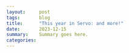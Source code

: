 ```yaml
---
layout:     post
tags:       blog
title:      "This year in Servo: and more!"
date:       2023-12-15
summary:    Summary goes here.
categories:
---
```


<!--
pull requests
- 2023: 1042 = 41*25+17 https://github.com/servo/servo/pulls?page=42&q=is%3Apr+is%3Amerged+sort%3Aupdated-desc
- 2022: 223 https://www.azabani.com/talks/2023-06-05-servo-2023/#5

commits
- 2023: 2485 (git log --pretty=format:$'%h\t%cd' | rg ' 2023 ' | wc -l)
- 2022: 523 (git log --pretty=format:$'%h\t%cd' | rg ' 2022 ' | wc -l)

wpt
- oldest newest (newest legacy)
- 63.4 79.2 (83.2) CSS2 focus
- 80.3 94.6 (44.6) abspos
- 65.5 74.4 (81.1) box-display
- 17.5 82.2 (53.9) floats
- 18.1 73.3 (68.2) floats-clear
- 51.2 61.5 (86.4) linebox
- 67.5 80.7 (90.6) margin-padding-clear
- 71.7 78.1 (87.5) normal-flow
- 77.7 87.6 (81.1) positioning
- 49.2 62.3 (60.5) CSSOM
- 34.1 48.4 (44.0) CSS Position
- 39.2 49.5 (52.0) CSS Flexbox
- 51.2 62.0 (63.9) CSS
- 49.2 55.5 (58.0) WPT

oldest 2023	newest 2023	delta oldest	legacy layout	delta legacy	suite
17.5	82.2	64.7	53.9	28.3	floats
18.1	73.3	55.2	68.2	5.1	floats-clear
63.4	79.2	15.8	83.2	-4.0	CSS2 focus
80.3	94.6	14.3	44.6	50.0	abspos
34.1	48.4	14.3	44.0	4.4	CSS Position
67.5	80.7	13.2	90.6	-9.9	margin-padding-clear
49.2	62.3	13.1	60.5	1.8	CSSOM
51.2	62.0	10.8	63.9	-1.9	CSS
51.2	61.5	10.3	86.4	-24.9	linebox
39.2	49.5	10.3	52.0	-2.5	CSS Flexbox
77.7	87.6	9.9	81.1	6.5	positioning
65.5	74.4	8.9	81.1	-6.7	box-display
71.7	78.1	6.4	87.5	-9.4	normal-flow
49.2	55.5	6.3	58.0	-2.5	WPT

contributors
- excluding stylo backports
    - https://github.com/servo/servo/pulls?q=backport+several+style+changes+from+gecko
    - https://github.com/servo/servo/pull/30770.patch
    - https://github.com/servo/servo/pull/30748.patch
    - https://github.com/servo/servo/pull/30692.patch
    - https://github.com/servo/servo/pull/30681.patch
    - https://github.com/servo/servo/pull/30646.patch
    - https://github.com/servo/servo/pull/30421.patch
    - https://github.com/servo/servo/pull/30108.patch
    - https://github.com/servo/servo/pull/30104.patch - squashed
    - https://github.com/servo/servo/pull/30099.patch - squashed
    - https://github.com/servo/servo/pull/29848.patch - squashed
    - https://github.com/servo/servo/pull/29816.patch - squashed
    - https://github.com/servo/servo/pull/29772.patch - squashed
    - https://github.com/servo/servo/pull/29748.patch - squashed

$ set -- https://github.com/servo/servo/pull/30770.patch https://github.com/servo/servo/pull/30748.patch https://github.com/servo/servo/pull/30692.patch https://github.com/servo/servo/pull/30681.patch https://github.com/servo/servo/pull/30646.patch https://github.com/servo/servo/pull/30421.patch https://github.com/servo/servo/pull/30108.patch

## attempt 1

get commit hashes out of github mbox patch
$ ( set -euo pipefail; for i; do curl -fsSL "$i" | rg '^From [0-9a-f]{40} Mon Sep 17 00:00:00 2001$'; done | tee stylo | wc -l )
561

filter those hashes out of the 2023 commit history
$ git log --pretty=format:$'%H\t%cd\t%cE\t%aE\t%s' | rg ' 2023 ' | rg -v '^('"$(printf \%s "$(< stylo cut -d' ' -f2)" | tr \\n '|')"')\t' | wc -l
2485

unfortunately that didn’t do anything, because the commit hashes change when landed
$ git log --pretty=format:$'%H\t%cd\t%cE\t%aE\t%s' | rg ' 2023 ' | wc -l
2485

## attempt 2

download github mbox patches in advance
$ ( set -euo pipefail; for i; do printf \%s\\n "$i"; curl -fsSLO "$i"; done )

experimentally double-check what characters need to be escaped for ripgrep
$ echo \< | rg \<
$ echo \> | rg \>
$ echo \# | rg \#
$ echo \% | rg \%
$ echo \= | rg \=
$ echo \! | rg \!
$ ( set -euo pipefail; for i; do i=${i##*/}; i=${i%.patch}
    < $i.patch sed -En '/^Subject: \[PATCH [0-9]+\/[0-9]+\] (.*)$/{s//\1/;p;}' | tr -d 'a-zA-Z0-9 :,`'\''\n<>/_@"#%=!-'; done | sed 's/./&\n/g' | sort -u | tr -d \\n; echo )
()*+.[]{|}

find contiguous chunks of subject lines, checking that we have exactly one match each time
$ ( set -euo pipefail; for i; do i=${i##*/}; i=${i%.patch}
    pretty=format:$'%H\t%cd\t%cE\t%aE\t%s'
    pattern=$(< $i.patch sed -En '/^Subject: \[PATCH [0-9]+\/[0-9]+\] (.*)$/{s//\1/;s/[]()*+.\[{|}^$\\]/\\&/g;s/^/^([^\\t]+\\t){4}/;s/$/.*/;p;}' | tac | tee /dev/null; : /dev/stderr)
    printf '#%s = %s matches\n' $i "$(git log --pretty="$pretty" | rg -Uc -- "$pattern")"; done )
#30770 = 1 matches
#30748 = 1 matches
#30692 = 1 matches
#30681 = 1 matches
#30646 = 1 matches
#30421 = 1 matches
#30108 = 1 matches

find contiguous chunks of subject lines, saving the commit hashes to a file
$ ( set -euo pipefail; for i; do i=${i##*/}; i=${i%.patch}
    pretty=format:$'%H\t%cd\t%cE\t%aE\t%s'
    pattern=$(< $i.patch sed -En '/^Subject: \[PATCH [0-9]+\/[0-9]+\] (.*)$/{s//\1/;s/[]()*+.\[{|}^$\\]/\\&/g;s/^/^([^\\t]+\\t){4}/;s/$/.*/;p;}' | tac | tee /dev/null; : /dev/stderr)
    git log --pretty="$pretty" | rg -U -- "$pattern"; done ) > stylo

check that the total commit count is still 561
$ wc -l stylo
561

find authors that may be the same person
$ git log --pretty=format:$'%H\t%cd\t%cE\t%aE\t%aN' | rg ' 202[23] ' | rg -v '^('"$(printf \%s "$(cat stylo)" | tr \\n '|')"')\t' | cut -f4,5 | sort -u | sort -k2,2
infra@servo.org	bors-servo
servo-ops@mozilla.com	bors-servo
56165400+michaelgrigoryan25@users.noreply.github.com	Michael G
56165400+michaelgrigoryan25@users.noreply.github.com	Michael Grigoryan
56165400+michaelgrigoryan25@users.noreply.github.com	michaelgrigoryan25
16504129+sagudev@users.noreply.github.com	sagu
16504129+sagudev@users.noreply.github.com	sagudev
16504129+sagudev@users.noreply.github.com	Samson
notifications@reasoning.page	Teymour Aldridge
teymour@reasoning.page	Teymour Aldridge
120558797+captainhaddock18@users.noreply.github.com	THARAK HEGDE
fabrice@capyloon.org	The Capyloon Team
15304293+thesecretmaster@users.noreply.github.com	thesecretmaster
31554741+thomas992@users.noreply.github.com	Thomas Hansen
tmg@fastmail.com	Thomas Gardner
tlin@mozilla.com	Ting-Yu Lin
dvt.tnhn.krlbs@icloud.com	Tuna
110025628+varundhand@users.noreply.github.com	Varun Dhand
paricbat@email.cz	Veronika Bušů
paricbat@email.cz	Veronika Horáčků
josh+wptsync@joshmatthews.net	WPT Sync Bot
wusyong9104@gmail.com	Wu Yu Wei
me@upsuper.org	Xidorn Quan
13811862+thechampagne@users.noreply.github.com	XXIV
yashsajwan12345@gmail.com	Yash Sajwan
yutaro.ono.418@gmail.com	Yutaro Ohno
wusyong9104@gmail.com	Yu-Wei Wu
i@yvt.jp	yvt

add authors that seem to be the same person to .mailmap
$ >> .mailmap echo '<atbrakhi@igalia.com> atbrakhi <atbrakhi@gmail.com>'
$ >> .mailmap echo '<atbrakhi@igalia.com> atbrakhi <atbrakhi@igalia.com>'
$ >> .mailmap echo '<atbrakhi@igalia.com> Atbrakhi <94557773+atbrakhi@users.noreply.github.com>'
$ >> .mailmap echo '<atbrakhi@igalia.com> Atbrakhi <atbrakhi@igalia.com>'
$ >> .mailmap echo '<atbrakhi@igalia.com> Rakhi Sharma <atbrakhi@gmail.com>'
$ >> .mailmap echo '<cyb.ai.815@gmail.com> cybai <cyb.ai.815@gmail.com>'
$ >> .mailmap echo '<cyb.ai.815@gmail.com> cybai (Haku) <cyb.ai.815@gmail.com>'
$ >> .mailmap echo '<dazabani@igalia.com> Delan Azabani <dazabani@igalia.com>'
$ >> .mailmap echo '<dazabani@igalia.com> Delan Azabani <delan@azabani.com>'
$ >> .mailmap echo '<mrobinson@igalia.com> Martin Robinson <mrobinson@igalia.com>'
$ >> .mailmap echo '<mrobinson@igalia.com> Martin Robinson <mrobinson@webkit.org>'
$ >> .mailmap echo '<56165400+michaelgrigoryan25@users.noreply.github.com> Michael Grigoryan <56165400+michaelgrigoryan25@users.noreply.github.com>'
$ >> .mailmap echo '<56165400+michaelgrigoryan25@users.noreply.github.com> michaelgrigoryan25 <56165400+michaelgrigoryan25@users.noreply.github.com>'
$ >> .mailmap echo '<mukilan@igalia.com> Mukilan Thiyagarajan <me@mukilan.in>'
$ >> .mailmap echo '<mukilan@igalia.com> Mukilan Thiyagarajan <mukilan@igalia.com>'
$ >> .mailmap echo '<mukilan@igalia.com> Mukilan Thiyagarajan <mukilan.thiagarajan@gmail.com>'
$ >> .mailmap echo '<mukilan@igalia.com> Mukilan Thiyagarajan <mukilanthiagarajan@gmail.com>'
$ >> .mailmap echo '<16504129+sagudev@users.noreply.github.com> sagudev <16504129+sagudev@users.noreply.github.com>'
$ >> .mailmap echo '<16504129+sagudev@users.noreply.github.com> sagudev <you@example.com>'
$ >> .mailmap echo '<16504129+sagudev@users.noreply.github.com> Samson <16504129+sagudev@users.noreply.github.com>'
$ >> .mailmap echo '<paricbat@email.cz> Veronika Bušů <paricbat@email.cz>'
$ >> .mailmap echo '<paricbat@email.cz> Veronika Horáčků <paricbat@email.cz>'

count unique author emails, filtering those hashes out of the 2023 commit history
$ git log --pretty=format:$'%H\t%cd\t%cE\t%aE' | rg ' 2023 ' | rg -v '^('"$(printf \%s "$(cat stylo)" | tr \\n '|')"')\t' | cut -f4 | sort | uniq -c | sort -rn
    424 infra@servo.org
    321 49699333+dependabot[bot]@users.noreply.github.com
    265 mrobinson@igalia.com
    189 obrufau@igalia.com
    141 emilio@crisal.io
     90 16504129+sagudev@users.noreply.github.com
     82 dazabani@igalia.com
     54 josh+wptsync@joshmatthews.net
     49 mukilan@igalia.com
     32 josh@joshmatthews.net
     23 pu.stshine@gmail.com
     23 atbrakhi@igalia.com
     23 56165400+michaelgrigoryan25@users.noreply.github.com
     22 alextouchet@outlook.com
     14 32481905+servo-wpt-sync@users.noreply.github.com
     13 boris.chiou@gmail.com
     13 98276492+2shiori17@users.noreply.github.com
     10 cyb.ai.815@gmail.com
      9 85590273+EnnuiL@users.noreply.github.com
      8 mats@mozilla.com
      7 yuweiwu@pm.me
      7 yutaro.ono.418@gmail.com
      7 fabrice@desre.org
      6 jkew@mozilla.com
      5 emcdonough@mozilla.com
      5 alanxiao211@gmail.com
      4 tmg@fastmail.com
      4 rego@igalia.com
      4 mh+mozilla@glandium.org
      4 johnsonac.3300@gmail.com
      3 i@yvt.jp
      3 federico@gnome.org
      3 fabrice@capyloon.org
      3 canaltinova@gmail.com
      2 tlin@mozilla.com
      2 ss77995ss@gmail.com
      2 soniasingla.1812@gmail.com
      2 paricbat@email.cz
      2 mwoodrow@mozilla.com
      2 moonset20@gmail.com
      2 michelle@masterwayz.nl
      2 iversmage@gmail.com
      2 andreu@andreubotella.com
      2 12537668+MendyBerger@users.noreply.github.com
      2 120558797+captainhaddock18@users.noreply.github.com
      1 yashsajwan12345@gmail.com
      1 tamird@gmail.com
      1 stransky@redhat.com
      1 spohl.mozilla.bugs@gmail.com
      1 requestdg@gmail.com
      1 reidswan@outlook.com
      1 phil.git@eden.net.nz
      1 pcwalton@mimiga.net
      1 nsilva@mozilla.com
      1 nipung271@gmail.com
      1 nico@nicoburns.com
      1 neia@ikeran.org
      1 mreschenberg@mozilla.com
      1 me@upsuper.org
      1 lamoure6@msu.edu
      1 ivan.ukhov@gmail.com
      1 hwopenharmony@gmail.com
      1 dvt.tnhn.krlbs@icloud.com
      1 coreyf@rwell.org
      1 cadubentzen@gmail.com
      1 bfreist@soundhound.com
      1 barret@brennie.ca
      1 91363480+joshua-holmes@users.noreply.github.com
      1 9028220+bc-universe@users.noreply.github.com
      1 68819302+obsidianical@users.noreply.github.com
      1 6543@obermui.de
      1 62263315+tipowol@users.noreply.github.com
      1 2792687+gterzian@users.noreply.github.com
      1 15304293+thesecretmaster@users.noreply.github.com
      1 13811862+thechampagne@users.noreply.github.com
      1 1322294+shanehandley@users.noreply.github.com
      1 110025628+varundhand@users.noreply.github.com

this still has serious problems
- before mid-july, we landed patches with bors-servo <infra@servo.org> (homu)
- before 2023, we landed patches with bors-servo <servo-ops@mozilla.com>
- merging authors by hand is a pain

wait. why am i even doing contributor analysis over commit authors? i can just do it over github users that opened pull requests, which solves all of these problems
-->
